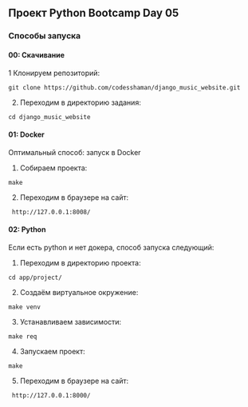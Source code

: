 ## Проект Python Bootcamp Day 05

### Способы запуска

#### 00: Скачивание

1 Клонируем репозиторий:

```git clone https://github.com/codesshaman/django_music_website.git```

2. Переходим в директорию задания:

``cd django_music_website``

#### 01: Docker

Оптимальный способ: запуск в Docker

1. Собираем проекта:

``make``

2. Переходим в браузере на сайт:

`` http://127.0.0.1:8008/``

#### 02: Python

Если есть python и нет докера, способ запуска следующий:

1. Переходим в директорию проекта:

``cd app/project/``

2. Создаём виртуальное окружение:

``make venv``

3. Устанавливаем зависимости:

``make req``

4. Запускаем проект:

``make``

5. Переходим в браузере на сайт:

`` http://127.0.0.1:8000/``
